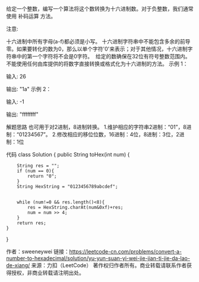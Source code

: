 给定一个整数，编写一个算法将这个数转换为十六进制数。对于负整数，我们通常使用 补码运算 方法。

注意:

十六进制中所有字母(a-f)都必须是小写。
十六进制字符串中不能包含多余的前导零。如果要转化的数为0，那么以单个字符'0'来表示；对于其他情况，十六进制字符串中的第一个字符将不会是0字符。 
给定的数确保在32位有符号整数范围内。
不能使用任何由库提供的将数字直接转换或格式化为十六进制的方法。
示例 1：

输入:
26

输出:
"1a"
示例 2：

输入:
-1

输出:
"ffffffff"


解题思路
也可用于对2进制，8进制转换。
1.维护相应的字符串2进制：“01”，8进制：“01234567”。
2.修改相应的移位位数，16进制：4位，8进制：3位，2进制：1位

代码
class Solution {
    public String toHex(int num) {

        String res = "";
        if (num == 0){
            return "0";
        }
        String HexString = "0123456789abcdef";


        while (num!=0 && res.length()<8){
            res = HexString.charAt(num&0xf)+res;
            num = num >> 4;
        }
        return res;
    }
}

作者：sweeneywei
链接：https://leetcode-cn.com/problems/convert-a-number-to-hexadecimal/solution/yu-yun-suan-yi-wei-jie-jian-ti-jie-da-lao-de-xiang/
来源：力扣（LeetCode）
著作权归作者所有。商业转载请联系作者获得授权，非商业转载请注明出处。
